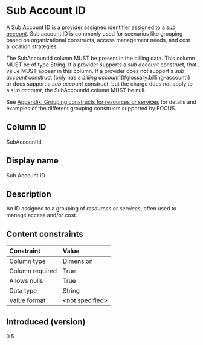 # Sub Account ID

A Sub Account ID is a provider assigned identifier assigned to a [*sub account*](#glossary:sub-account). Sub account ID is commonly used for scenarios like grouping based on organizational constructs, access management needs, and cost allocation strategies.

The SubAccountId column MUST be present in the billing data. This column MUST be of type String. If a provider supports a *sub account* construct, that value MUST appear in this column. If a provider does not support a *sub account* construct (only has a *billing account*](#glossary:billing-account)) or does support a *sub account* construct, but the charge does not apply to a *sub account*, the SubAccountId column MUST be null.

See [Appendix: Grouping constructs for resources or services](#groupingconstructsforresourcesorservices) for details and examples of the different grouping constructs supported by FOCUS.

## Column ID

SubAccountId

## Display name

Sub Account ID

## Description

An ID assigned to a grouping of *resources* or *services*, often used to manage access and/or cost.

## Content constraints

|    Constraint   |      Value      |
|:----------------|:----------------|
| Column type     | Dimension       |
| Column required | True            |
| Allows nulls    | True            |
| Data type       | String          |
| Value format    | \<not specified> |

## Introduced (version)

0.5
